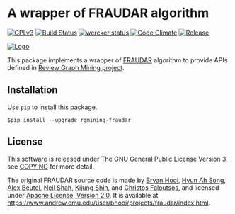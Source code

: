 # A wrapper of FRAUDAR algorithm
[![GPLv3](https://img.shields.io/badge/license-GPLv3-blue.svg)](https://www.gnu.org/copyleft/gpl.html)
[![Build Status](https://travis-ci.org/rgmining/fraudar.svg?branch=master)](https://travis-ci.org/rgmining/fraudar)
[![wercker status](https://app.wercker.com/status/0187c42cbf06f25156d1cc6bf6ca6ae8/s/master "wercker status")](https://app.wercker.com/project/byKey/0187c42cbf06f25156d1cc6bf6ca6ae8)
[![Code Climate](https://codeclimate.com/github/rgmining/fraudar/badges/gpa.svg)](https://codeclimate.com/github/rgmining/fraudar)
[![Release](https://img.shields.io/badge/release-0.6.1-brightgreen.svg)](https://github.com/rgmining/fraudar/releases/tag/v0.6.1)

[![Logo](https://rgmining.github.io/fraudar/_static/image.png)](https://rgmining.github.io/fraudar/)

This package implements a wrapper of
[FRAUDAR](https://www.andrew.cmu.edu/user/bhooi/projects/fraudar/index.html)
algorithm to provide APIs defined in
[Review Graph Mining project](https://rgmining.github.io/).


## Installation
Use `pip` to install this package.

```shell
$pip install --upgrade rgmining-fraudar
```


## License
This software is released under The GNU General Public License Version 3,
see [COPYING](https://github.com/rgmining/fraudar/blob/master/COPYING) for more detail.

The original FRAUDAR source code is made by
[Bryan Hooi](https://www.andrew.cmu.edu/user/bhooi/index.html),
[Hyun Ah Song](http://www.cs.cmu.edu/~hyunahs/),
[Alex Beutel](http://alexbeutel.com/),
[Neil Shah](http://www.cs.cmu.edu/~neilshah/),
[Kijung Shin](http://www.cs.cmu.edu/~kijungs/), and
[Christos Faloutsos](http://www.cs.cmu.edu/~christos/),
and licensed under [Apache License, Version 2.0](LICENSE-2.0).
It is available at https://www.andrew.cmu.edu/user/bhooi/projects/fraudar/index.html.
